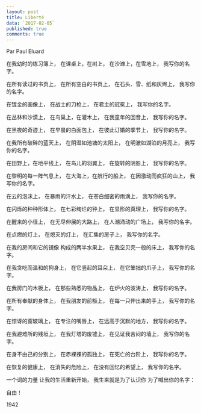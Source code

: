 ```yaml
---
layout: post
title: Liberté
data: `2017-02-05`
published: true
comments: true
---
```


Par Paul Eluard


在我幼时的练习簿上，
在课桌上，在树上，
在沙滩上，在雪地上，
我写你的名字。

在所有读过的书页上，
在所有空白的书页上，
在石头、雪、纸和灰烬上，
我写你的名字。

在镀金的画像上，
在战士的刀枪上，
在君主的冠冕上，
我写你的名字。

在丛林和沙漠上，
在鸟巢上，在灌木上，
在我童年的回音上，
我写你的名字。

在黑夜的奇迹上，
在早晨的白面包上，
在彼此订婚的季节上，
我写你的名字。

在我所有破碎的蓝天上，
在阴湿如池塘的太阳上，
在明澈如湖泊的月亮上，
我写你的名字。

在田野上，在地平线上，
在鸟儿的羽翼上，
在旋转的阴影上，
我写你的名字。

在黎明的每一阵气息上，
在大海上，在航行的船上，
在因激动而疯狂的山上，
我写你的名字。

在云的泡沫上，
在暴雨的汗水上，
在苍白细密的雨滴上，
我写你的名字。

在闪烁的种种形体上，
在七彩绚烂的钟上，
在显形的真理上，
我写你的名字。

在醒来的小径上，
在无尽伸展的大路上，
在人潮涌动的广场上，
我写你的名字。

在点燃的灯上，
在熄灭的灯上，
在汇集的房子上，
我写你的名字。

在我的房间和它的镜像
构成的两半水果上，
在我空贝壳一般的床上，
我写你的名字。

在我贪吃而温和的狗身上，
在它竖起的耳朵上，
在它笨拙的爪子上，
我写你的名字。

在我房门的木板上，
在那些熟悉的物品上，
在炉火的波涛上，
我写你的名字。

在所有奉献的身体上，
在我朋友的前额上，
在每一只伸出来的手上，
我写你的名字。

在惊讶的窗玻璃上，
在专注的嘴唇上，
在远高于沉默的地方，
我写你的名字。

在我避难所的残垣上，
在我灯塔的废墟上，
在见证我苦闷的墙上，
我写你的名字。

在身不由己的分别上，
在赤裸裸的孤独上，
在死亡的台阶上，
我写你的名字。

在恢复的健康上，
在消失的危险上，
在没有回忆的希望上，
我写你的名字。

一个词的力量
让我的生活重新开始，
我生来就是为了认识你
为了喊出你的名字：

自由！

1942

